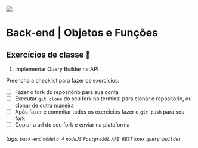 ![](https://i.imgur.com/xG74tOh.png)

# Back-end | Objetos e Funções

## Exercícios de classe 🏫

1.  Implementar Query Builder na API

Preencha a checklist para fazer os exercícios:

-   [ ] Fazer o fork do repositório para sua conta
-   [ ] Executar `git clone` do seu fork no terminal para clonar o repositório, ou clonar de outra maneira
-   [ ] Após fazer e commitar todos os exercícios fazer o `git push` para seu fork
-   [ ] Copiar a url do seu fork e enviar na plataforma

###### tags: `back-end` `módulo 4` `nodeJS` `PostgreSQL` `API REST` `knex` `query builder`
